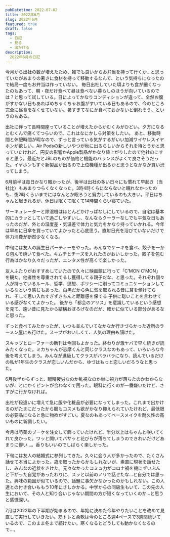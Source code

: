 ```yaml
---
pubDatetime: 2022-07-02
title: 2022年6月
slug: 2022年6月
featured: true
draft: false
tags:
  - 日記
  - 見る
  - 出かける
description:
  2022年6月の日記
---
```


今月から出社の数が増えたため、雑でも良いからお弁当を持って行くか…と思っていたがあまりの暑さに食材を持って移動するなんて、という気持ちになったので結局一度もお弁当は作っていない。
毎日出社していた頃よりも食が細くなったのもあって、朝・夜だけ食べて昼は食べない暮らしのほうが向いているのでは？と思って試している。日によってかなりコンディションが違って、全然お腹がすかない日もあればめちゃくちゃお腹がすいている日もあるので、今のところ完全に昼食をなくせていない。暑すぎてなにか食べておかないと倒れそう、というのもある。

出社に伴って長時間座っていることが増えたからかむくみがひどい。夕方になるとむくんで痛くてつらいので、これはなにかしら対策をしたい。
あと、移動時間と休憩時間が暇なので、ずっと言っている気がするがいい加減ワイヤレスイヤホンが欲しい。Air Podsの新しいやつが秋に出るらしいからそれを待とうかと思っていたけれど、円安の影響かApple製品がかなり値上がりしたので他社のにすると思う。最近だとJBLのものが価格と機能のバランスがよくて良さそうだった。イヤホンもすぐ新製品が出るので上位機種が出るかと思うとなかなか買い渋ってしまう。

6月前半は毎日かなり眠かったが、後半は出社の多い日々にも慣れて早起き（当社比）もあまりつらくなくなった。3時4時くらにならないと眠れなかったのも、夜2時くらいまでにはなんとか眠ろうと努力しているのも大きい。平日はちゃんと起きれるが、休日は眠くて眠くて14時間くらい寝ていた。

サーキュレーターと除湿機はほとんどかけっぱなしにしているので、自宅は基本的にカラッとしていて過ごしやすいし、なんならクーラーなしでも平気な日もあったのだが、外との湿度差・気温差で体力と気力をかなり持っていかれる。今年は早めに日傘を買っていてよかったと心底思う。直射日光を浴びていないだけで体力消費が断然少なくなる。

中旬には友人の誕生日パーティーをやった。みんなでケーキを食べ、餃子を一から包んで焼いて食べた。キムチとチーズを入れたのがおいしかった。餃子を包む行為はかなり久々だったが、エンタメ性が高くて楽しかった。

友人ふたりがおすすめしていたので久々に映画館に行って「C’MON C’MON」を観た。他者性を尊重されてるし獲得してる親子だな、と思った。それぞれ個々人が持っているルール、哲学、思想、ポリシーに則ってコミュニケーションしているなという感じもあった。白黒だから色に気を取られる音に耳を傾けてられ、そして思い入れすぎずきちんと距離感を保てる 子供に聡いことを言わせている感がなくてよかった。
後から「都会のアリス」を意識しているという感想を見て、遠い昔に見たから結構おぼろげなのだが、確かに似ている部分があるなと思った。

ずっと食べてみたかったが、いつも並んでいてなかなか行きづらかった近所のラーメン屋にも行けた。スープがおいしくて、人気の理由も頷けた。

スキップとローファーの新刊は今回もよかった。終わりが激ヤバで早く続きが読みたくなった。ミカちゃんが志摩くんと同じクラスなのもあって、いろいろな今後を考えてしまう。みんなが進級してクラスがバラバラになり、読んでいるだけの私が1年生のクラスが恋しいんだから、ゆづはもっと恋しいだろうなと思った。

6月後半からずっと、眼精疲労なのか乱視なのか単に視力が落ちたのかわからないが、とにかくピントが合わなくて困った。眼科に行くのが一番嫌いだけど、さすがに行かなければ。

出社が段違いに増えて急に服や化粧品が必要になってしまった。これまで出かけるのがたまにだったから服もコスメも欲がかなり抑えられていたけれど、最低限の必要品になると急に物欲がすごい。夏なのもあってベースメイクを耐久性の高いものに新調したい。

今月は芍薬のブーケを注文して飾っていたけれど、半分以上はちゃんと咲いてくれて良かった。ワッと開いてバサッと花びらが落ちてしまうのできれいだけどあまりに儚い…。香りもいいのでしばらく楽しかった。

下旬には友人の結婚式に参列してきた。久々に会う人が多かったので、たくさん話せて本当によかった。歳を取ったからかもしれないが、素直に現状を話せたし、みんなの近状をきけた。元々なかったコミュ力がコロナ禍を機にずいぶんと下がった自覚があったわりに、スッと以前のノリで話せたな…と自分では思った。興味の範囲が似ているので、話題に事欠かなかったのかもしれない。この人達との付き合いももう10年にさしかかる。中学からの同級生もいて、この先の人生において、その人と知り合いじゃない期間の方が短くなっていくのか…と思うと感慨深い。

7月は2022年の下半期が始まるので、年始に決めた今年やりたいことを改めて見直して実行していきたい。筋トレと柔軟は今のところ週4ペースで3週間続いているので、このまま冬まで続けたい。寒くなるとどうしても動かなくなるので…。